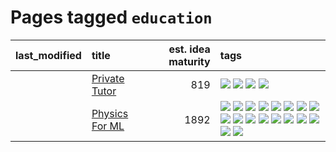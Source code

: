 # Pages tagged `education`

|last_modified|title|est. idea maturity|tags
|:---|:---|---:|:---|
||[Private Tutor](../private_tutor.md)|819|[![](https://img.shields.io/badge/tag-AI-b08442)](../tags/AI.md) [![](https://img.shields.io/badge/tag-discussion-734214)](../tags/discussion.md) [![](https://img.shields.io/badge/tag-education-1eefac)](../tags/education.md) [![](https://img.shields.io/badge/tag-startup-e6ab9)](../tags/startup.md)|
||[Physics For ML](../physics_for_ml.md)|1892|[![](https://img.shields.io/badge/tag-brownianmotion-1043a5)](../tags/brownianmotion.md) [![](https://img.shields.io/badge/tag-curriculum-35b163)](../tags/curriculum.md) [![](https://img.shields.io/badge/tag-curvature-c4fb38)](../tags/curvature.md) [![](https://img.shields.io/badge/tag-education-1eefac)](../tags/education.md) [![](https://img.shields.io/badge/tag-eigenvectors-3f9741)](../tags/eigenvectors.md) [![](https://img.shields.io/badge/tag-gaugetheory-c6963e)](../tags/gaugetheory.md) [![](https://img.shields.io/badge/tag-grouptheory-6013c8)](../tags/grouptheory.md) [![](https://img.shields.io/badge/tag-machinelearning-e3be61)](../tags/machinelearning.md) [![](https://img.shields.io/badge/tag-manifolds-e9b626)](../tags/manifolds.md) [![](https://img.shields.io/badge/tag-ode-1614f8)](../tags/ode.md) [![](https://img.shields.io/badge/tag-optimization-e7673c)](../tags/optimization.md) [![](https://img.shields.io/badge/tag-pde-82d6e)](../tags/pde.md) [![](https://img.shields.io/badge/tag-physics-752fd7)](../tags/physics.md) [![](https://img.shields.io/badge/tag-probabilityfields-9c3a4a)](../tags/probabilityfields.md) [![](https://img.shields.io/badge/tag-quantummechanics-dad82b)](../tags/quantummechanics.md) [![](https://img.shields.io/badge/tag-relativity-35d420)](../tags/relativity.md) [![](https://img.shields.io/badge/tag-tensorcalculus-32d44f)](../tags/tensorcalculus.md) [![](https://img.shields.io/badge/tag-textbook-fe4dc)](../tags/textbook.md)|